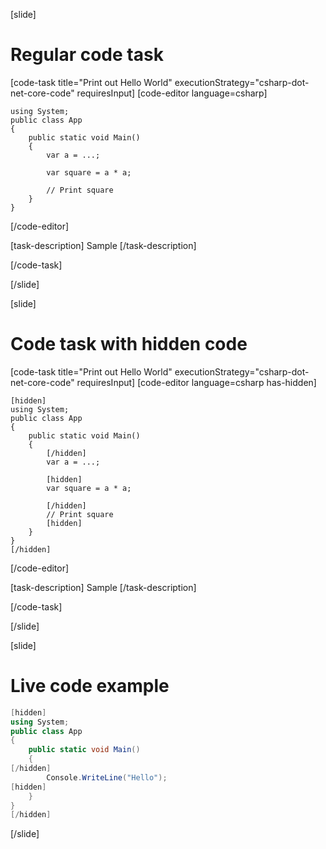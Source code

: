 [slide]
# Regular code task

[code-task title="Print out Hello World" executionStrategy="csharp-dot-net-core-code" requiresInput]
[code-editor language=csharp]
```
using System;
public class App
{
    public static void Main()
    {
        var a = ...;

        var square = a * a;

        // Print square
    }
}
```

[/code-editor]

[task-description]
Sample
[/task-description]

[/code-task]

[/slide]

[slide]
# Code task with hidden code

[code-task title="Print out Hello World" executionStrategy="csharp-dot-net-core-code" requiresInput]
[code-editor language=csharp has-hidden]
```
[hidden]
using System;
public class App
{
    public static void Main()
    {
        [/hidden]
        var a = ...;

        [hidden]
        var square = a * a;

        [/hidden]
        // Print square
        [hidden]
    }
}
[/hidden]
```
[/code-editor]

[task-description]
Sample
[/task-description]

[/code-task]

[/slide]

[slide]

# Live code example
```csharp must-run title="Print out Hello World" executionStrategy="csharp-dot-net-core-code"
[hidden]
using System;
public class App
{
    public static void Main()
    {
[/hidden]   
        Console.WriteLine("Hello");
[hidden]
    }
}
[/hidden]
```
[/slide]
